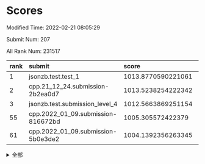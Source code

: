 # Scores

Modified Time: 2022-02-21 08:05:29

Submit Num: 207

All Rank Num: 231517

| rank |               submit               |       score        |       sigma        | pk_num |
| :--- | :--------------------------------- | :----------------- | :----------------- | :----- |
| 1    | jsonzb.test.test_1                 | 1013.8770590221061 | 0.8082004776029624 | 4477   |
| 2    | cpp.21_12_24.submission-2b2ea0d7   | 1013.5238254222342 | 0.8115640845670464 | 4476   |
| 3    | jsonzb.test.submission_level_4     | 1012.5663869251154 | 0.8134592344890795 | 4476   |
| 55   | cpp.2022_01_09.submission-816672bd | 1005.305572422379  | 0.7124969005050791 | 4470   |
| 61   | cpp.2022_01_09.submission-5b0e3de2 | 1004.1392356263345 | 0.7105582105054367 | 4478   |


<details>
<summary>全部</summary>

| rank |                 submit                 |       score        |       sigma        | pk_num |
| :--- | :------------------------------------- | :----------------- | :----------------- | :----- |
| 1    | jsonzb.test.test_1                     | 1013.8770590221061 | 0.8082004776029624 | 4477   |
| 2    | cpp.21_12_24.submission-2b2ea0d7       | 1013.5238254222342 | 0.8115640845670464 | 4476   |
| 3    | jsonzb.test.submission_level_4         | 1012.5663869251154 | 0.8134592344890795 | 4476   |
| 4    | gobigger.level_3.submission_level_3_11 | 1011.5715839829509 | 0.7676199284696518 | 4473   |
| 5    | gobigger.level_3.submission_level_3_4  | 1011.3624968270772 | 0.7531099949308181 | 4473   |
| 6    | gobigger.level_3.submission_level_3_46 | 1011.1507137671196 | 0.7768810323787271 | 4469   |
| 7    | gobigger.level_3.submission_level_3_48 | 1011.1376965356054 | 0.7830477498057788 | 4474   |
| 8    | gobigger.level_3.submission_level_3_31 | 1011.087789657902  | 0.7761493042927244 | 4471   |
| 9    | gobigger.level_3.submission_level_3_29 | 1011.0355254634834 | 0.7982500022070699 | 4474   |
| 10   | gobigger.level_3.submission_level_3_33 | 1010.8821364967808 | 0.7782332671121197 | 4474   |
| 11   | gobigger.level_3.submission_level_3_8  | 1010.8165158625135 | 0.7705566665216299 | 4468   |
| 12   | gobigger.level_3.submission_level_3_2  | 1010.6569531389379 | 0.7949757810762659 | 4471   |
| 13   | gobigger.level_3.submission_level_3_36 | 1010.575203410812  | 0.779098290969316  | 4472   |
| 14   | gobigger.level_3.submission_level_3_40 | 1010.5570307694387 | 0.7640504895226808 | 4474   |
| 15   | gobigger.level_3.submission_level_3_12 | 1010.4947084484317 | 0.7530380520755567 | 4474   |
| 16   | gobigger.level_3.submission_level_3_0  | 1010.4227443723108 | 0.7716337514421827 | 4473   |
| 17   | gobigger.level_3.submission_level_3_44 | 1010.4000213019979 | 0.7626521619130234 | 4477   |
| 18   | gobigger.level_3.submission_level_3_1  | 1010.3319527843269 | 0.7554294848040788 | 4476   |
| 19   | gobigger.level_3.submission_level_3_16 | 1010.2863388620095 | 0.7593254417630141 | 4474   |
| 20   | gobigger.level_3.submission_level_3_14 | 1010.2407154103793 | 0.803260245636511  | 4475   |
| 21   | gobigger.level_3.submission_level_3_9  | 1010.1854937398513 | 0.7442092174653937 | 4475   |
| 22   | gobigger.level_3.submission_level_3_35 | 1010.1088337717161 | 0.7696607512226058 | 4479   |
| 23   | gobigger.level_3.submission_level_3_42 | 1010.1034524401626 | 0.7599038359551799 | 4472   |
| 24   | gobigger.level_3.submission_level_3_27 | 1010.0055575049661 | 0.7347449241835607 | 4471   |
| 25   | gobigger.level_3.submission_level_3_39 | 1009.9824386973398 | 0.7506762263424764 | 4472   |
| 26   | gobigger.level_3.submission_level_3_5  | 1009.9480651000159 | 0.793490623319905  | 4474   |
| 27   | gobigger.level_3.submission_level_3_28 | 1009.9406337876452 | 0.7626484897476749 | 4475   |
| 28   | gobigger.level_3.submission_level_3_26 | 1009.9039393594037 | 0.7550361583985986 | 4479   |
| 29   | gobigger.level_3.submission_level_3_17 | 1009.8429262358576 | 0.7761631206624334 | 4476   |
| 30   | gobigger.level_3.submission_level_3_37 | 1009.8417987450696 | 0.748287862311245  | 4475   |
| 31   | gobigger.level_3.submission_level_3_24 | 1009.8319137294288 | 0.7422614474024467 | 4475   |
| 32   | gobigger.level_3.submission_level_3_41 | 1009.818402710621  | 0.7504942171927054 | 4473   |
| 33   | gobigger.level_3.submission_level_3_7  | 1009.8132920062915 | 0.7434742337358554 | 4473   |
| 34   | gobigger.level_3.submission_level_3_32 | 1009.792177916309  | 0.7597529963753133 | 4473   |
| 35   | gobigger.level_3.submission_level_3_22 | 1009.7616230315716 | 0.7555519439976639 | 4475   |
| 36   | gobigger.level_3.submission_level_3_45 | 1009.7229790168934 | 0.7384789951246757 | 4472   |
| 37   | gobigger.level_3.submission_level_3_47 | 1009.6075172799242 | 0.7594835463773907 | 4473   |
| 38   | gobigger.level_3.submission_level_3_20 | 1009.5557215372186 | 0.7541985424778925 | 4472   |
| 39   | gobigger.level_3.submission_level_3_38 | 1009.5364544693782 | 0.7486210596469338 | 4472   |
| 40   | gobigger.level_3.submission_level_3_43 | 1009.4239446327881 | 0.7635433599444015 | 4474   |
| 41   | gobigger.level_3.submission_level_3_3  | 1009.4172777936892 | 0.7360735124969309 | 4472   |
| 42   | gobigger.level_3.submission_level_3_49 | 1009.4051544438615 | 0.755940501993803  | 4476   |
| 43   | gobigger.level_3.submission_level_3_25 | 1009.3819438584363 | 0.7279875607248266 | 4478   |
| 44   | gobigger.level_3.submission_level_3_18 | 1009.3687975640063 | 0.7438000362315171 | 4474   |
| 45   | gobigger.level_3.submission_level_3_19 | 1009.353222285118  | 0.7566119052900021 | 4472   |
| 46   | gobigger.level_3.submission_level_3_10 | 1009.3031004792446 | 0.7565133846144405 | 4474   |
| 47   | gobigger.level_3.submission_level_3_13 | 1009.2882585490412 | 0.7410035533939179 | 4468   |
| 48   | gobigger.level_3.submission_level_3_30 | 1009.1118490039521 | 0.7350794897113824 | 4473   |
| 49   | gobigger.level_3.submission_level_3_21 | 1009.0552001490183 | 0.7524262020868635 | 4471   |
| 50   | gobigger.level_3.submission_level_3_34 | 1009.0376320788218 | 0.7612298351306926 | 4477   |
| 51   | gobigger.level_3.submission_level_3_23 | 1009.0159754009322 | 0.7621081998766501 | 4471   |
| 52   | gobigger.level_3.submission_level_3_15 | 1008.8959582594559 | 0.7559775126179888 | 4470   |
| 53   | gobigger.level_3.submission_level_3_6  | 1008.8879720206377 | 0.7464968268094205 | 4472   |
| 54   | gobigger.level_1.submission_level_1_32 | 1005.6719862012882 | 0.724841965047818  | 4469   |
| 55   | cpp.2022_01_09.submission-816672bd     | 1005.305572422379  | 0.7124969005050791 | 4470   |
| 56   | gobigger.level_1.submission_level_1_45 | 1004.7550361857357 | 0.7138437083907032 | 4472   |
| 57   | gobigger.level_1.submission_level_1_13 | 1004.5412784159013 | 0.7108177399733903 | 4473   |
| 58   | gobigger.level_1.submission_level_1_4  | 1004.4532913221491 | 0.7273111600160871 | 4476   |
| 59   | gobigger.level_1.submission_level_1_47 | 1004.3020428367303 | 0.7153696497443699 | 4472   |
| 60   | gobigger.level_1.submission_level_1_41 | 1004.2999530799435 | 0.7172464948209276 | 4474   |
| 61   | cpp.2022_01_09.submission-5b0e3de2     | 1004.1392356263345 | 0.7105582105054367 | 4478   |
| 62   | gobigger.level_1.submission_level_1_18 | 1004.0174286643576 | 0.7196198159031657 | 4481   |
| 63   | gobigger.level_1.submission_level_1_23 | 1003.9274401559993 | 0.7139042763213176 | 4474   |
| 64   | gobigger.level_1.submission_level_1_14 | 1003.9021657582136 | 0.7181902536860508 | 4475   |
| 65   | gobigger.level_1.submission_level_1_26 | 1003.8781820271413 | 0.7067586870227089 | 4476   |
| 66   | gobigger.level_1.submission_level_1_2  | 1003.8119805982236 | 0.7119972783349198 | 4477   |
| 67   | gobigger.level_1.submission_level_1_44 | 1003.8083475630925 | 0.7186819394802156 | 4471   |
| 68   | gobigger.level_1.submission_level_1_38 | 1003.7354934001918 | 0.7292961415344609 | 4473   |
| 69   | gobigger.level_1.submission_level_1_10 | 1003.6513035350686 | 0.7189731322772697 | 4473   |
| 70   | gobigger.level_1.submission_level_1_6  | 1003.6203856162152 | 0.7213217920269485 | 4474   |
| 71   | gobigger.level_1.submission_level_1_3  | 1003.5888066027501 | 0.7242723686689848 | 4474   |
| 72   | gobigger.level_1.submission_level_1_0  | 1003.5703853665539 | 0.7200279762609296 | 4473   |
| 73   | gobigger.level_1.submission_level_1_40 | 1003.426304934285  | 0.7231713996431925 | 4475   |
| 74   | gobigger.level_1.submission_level_1_33 | 1003.3533240425246 | 0.7140810508233195 | 4473   |
| 75   | gobigger.level_1.submission_level_1_1  | 1003.3037393337388 | 0.7126664369170125 | 4475   |
| 76   | gobigger.level_1.submission_level_1_8  | 1003.2938961300413 | 0.7145549630681983 | 4468   |
| 77   | gobigger.level_1.submission_level_1_17 | 1003.2664266460274 | 0.7135584356624809 | 4472   |
| 78   | gobigger.level_1.submission_level_1_22 | 1003.244739623612  | 0.7107330167921814 | 4478   |
| 79   | gobigger.level_1.submission_level_1_11 | 1003.2341575394639 | 0.7256577347169535 | 4477   |
| 80   | gobigger.level_1.submission_level_1_5  | 1003.2098374478393 | 0.7168947692325994 | 4467   |
| 81   | gobigger.level_1.submission_level_1_30 | 1003.1500544979734 | 0.7215755116815717 | 4468   |
| 82   | gobigger.level_1.submission_level_1_27 | 1003.0486304975445 | 0.7145575976096975 | 4474   |
| 83   | gobigger.level_1.submission_level_1_20 | 1003.0200512246599 | 0.7168384848894958 | 4468   |
| 84   | gobigger.level_1.submission_level_1_49 | 1002.9694781134081 | 0.7148285975356653 | 4477   |
| 85   | gobigger.level_1.submission_level_1_35 | 1002.9390233591358 | 0.7079907515001653 | 4468   |
| 86   | gobigger.level_1.submission_level_1_34 | 1002.9183321649106 | 0.7167925832285856 | 4470   |
| 87   | gobigger.level_1.submission_level_1_24 | 1002.9097418060787 | 0.7129728323139889 | 4475   |
| 88   | gobigger.level_1.submission_level_1_12 | 1002.9084959801451 | 0.705221952213953  | 4471   |
| 89   | gobigger.level_1.submission_level_1_36 | 1002.8407115492272 | 0.7278448883641161 | 4483   |
| 90   | gobigger.level_1.submission_level_1_31 | 1002.8242255982386 | 0.7116285234344799 | 4475   |
| 91   | gobigger.level_1.submission_level_1_15 | 1002.7896684566471 | 0.7229751067877284 | 4478   |
| 92   | gobigger.level_1.submission_level_1_7  | 1002.7674075745103 | 0.7269324012407807 | 4468   |
| 93   | gobigger.level_1.submission_level_1_29 | 1002.7466456297196 | 0.7118826613338443 | 4479   |
| 94   | gobigger.level_1.submission_level_1_9  | 1002.7215234032006 | 0.7210383946281087 | 4474   |
| 95   | gobigger.level_1.submission_level_1_25 | 1002.6995371808232 | 0.711321930156049  | 4474   |
| 96   | gobigger.level_1.submission_level_1_43 | 1002.6794680793092 | 0.7048548004774623 | 4475   |
| 97   | gobigger.level_1.submission_level_1_19 | 1002.5249483420453 | 0.7067778791005348 | 4475   |
| 98   | gobigger.level_1.submission_level_1_46 | 1002.5161746096406 | 0.7121977540423038 | 4473   |
| 99   | gobigger.level_1.submission_level_1_37 | 1002.4284643012473 | 0.7176593654851212 | 4470   |
| 100  | gobigger.level_1.submission_level_1_42 | 1002.2739821902725 | 0.7121047086272214 | 4477   |
| 101  | gobigger.level_1.submission_level_1_28 | 1002.228302914134  | 0.7235018979129322 | 4471   |
| 102  | gobigger.level_1.submission_level_1_16 | 1002.2058641832548 | 0.7172478405181283 | 4473   |
| 103  | gobigger.level_1.submission_level_1_21 | 1002.2053563949074 | 0.7122607566920247 | 4473   |
| 104  | gobigger.level_1.submission_level_1_48 | 1002.0085675950518 | 0.7181253615060798 | 4472   |
| 105  | gobigger.level_1.submission_level_1_39 | 1001.2347880444172 | 0.7185152735468635 | 4476   |
| 106  | gobigger.random.submission_random_23   | 997.3274866501831  | 0.719205402079608  | 4469   |
| 107  | gobigger.random.submission_random_18   | 997.2511576280435  | 0.7048850501728955 | 4479   |
| 108  | gobigger.random.submission_random_12   | 996.8756775539961  | 0.7005656893910502 | 4475   |
| 109  | gobigger.random.submission_random_35   | 996.8629966155568  | 0.6994585096221067 | 4476   |
| 110  | gobigger.random.submission_random_32   | 996.7316166376369  | 0.7116074537158111 | 4474   |
| 111  | gobigger.random.submission_random_7    | 996.7233978815822  | 0.6983000861148502 | 4480   |
| 112  | gobigger.random.submission_random_30   | 996.7010736427407  | 0.7132821216468231 | 4473   |
| 113  | gobigger.random.submission_random_10   | 996.678336025307   | 0.7217569457006968 | 4472   |
| 114  | gobigger.random.submission_random_19   | 996.6321544021486  | 0.7040531040554511 | 4471   |
| 115  | gobigger.random.submission_random_13   | 996.5859909793114  | 0.7094813496753669 | 4476   |
| 116  | gobigger.random.submission_random_25   | 996.5682595163697  | 0.7125974673134248 | 4474   |
| 117  | gobigger.random.submission_random_5    | 996.5217175622421  | 0.7123433281087768 | 4476   |
| 118  | gobigger.random.submission_random_46   | 996.5125006478689  | 0.7079437026361076 | 4473   |
| 119  | gobigger.random.submission_random_41   | 996.4436945656144  | 0.715672028802598  | 4475   |
| 120  | gobigger.random.submission_random_36   | 996.3556672981457  | 0.7027640449035399 | 4473   |
| 121  | gobigger.random.submission_random_2    | 996.3154388181056  | 0.7159533503106205 | 4478   |
| 122  | gobigger.random.submission_random_1    | 996.2775163603318  | 0.7033392651857511 | 4469   |
| 123  | gobigger.random.submission_random_0    | 996.2305674192212  | 0.7172830501525717 | 4477   |
| 124  | gobigger.random.submission_random_43   | 996.2185440143986  | 0.7127880494843598 | 4470   |
| 125  | gobigger.random.submission_random_11   | 996.2160025814969  | 0.7221073925411295 | 4473   |
| 126  | gobigger.random.submission_random_16   | 996.1529828332248  | 0.7174357822837218 | 4477   |
| 127  | gobigger.random.submission_random_45   | 996.1402453463244  | 0.7045179315297823 | 4478   |
| 128  | gobigger.random.submission_random_42   | 996.0768145279761  | 0.7109728599709914 | 4474   |
| 129  | gobigger.random.submission_random_21   | 996.0750430327239  | 0.7178107936050909 | 4477   |
| 130  | gobigger.random.submission_random_9    | 995.9757087678995  | 0.7080687224306352 | 4467   |
| 131  | gobigger.random.submission_random_20   | 995.955123612725   | 0.7195477253635356 | 4473   |
| 132  | gobigger.random.submission_random_26   | 995.9031896334408  | 0.6990325242748863 | 4477   |
| 133  | gobigger.random.submission_random_17   | 995.8865312466401  | 0.7068234901205257 | 4477   |
| 134  | gobigger.random.submission_random_48   | 995.8741254892082  | 0.7030378341078802 | 4476   |
| 135  | gobigger.random.submission_random_47   | 995.8569524081577  | 0.6912429778338314 | 4473   |
| 136  | gobigger.random.submission_random_24   | 995.8151770364329  | 0.7072024969573141 | 4471   |
| 137  | gobigger.random.submission_random_27   | 995.7598595621736  | 0.7085880854874136 | 4471   |
| 138  | gobigger.random.submission_random_38   | 995.7559233534956  | 0.710726466460589  | 4473   |
| 139  | gobigger.random.submission_random_29   | 995.7550624467677  | 0.7146338830396715 | 4473   |
| 140  | gobigger.random.submission_random_14   | 995.6617443411853  | 0.7079697869665141 | 4480   |
| 141  | gobigger.random.submission_random_3    | 995.6288169923884  | 0.7163614221729391 | 4470   |
| 142  | gobigger.random.submission_random_28   | 995.6244111903283  | 0.7113275343858075 | 4476   |
| 143  | gobigger.random.submission_random_15   | 995.5277983268232  | 0.7099896062989042 | 4474   |
| 144  | gobigger.random.submission_random_31   | 995.5179492033104  | 0.7053179101289375 | 4474   |
| 145  | gobigger.random.submission_random_34   | 995.3937856105005  | 0.6974315456406326 | 4469   |
| 146  | gobigger.random.submission_random_33   | 995.3655725987082  | 0.7053600423300558 | 4472   |
| 147  | gobigger.random.submission_random_44   | 995.3455310347993  | 0.6987099531308146 | 4476   |
| 148  | gobigger.random.submission_random_49   | 995.208515909633   | 0.71689817413169   | 4478   |
| 149  | gobigger.random.submission_random_6    | 995.1895754263409  | 0.7176417238204824 | 4471   |
| 150  | gobigger.random.submission_random_22   | 995.1538762165691  | 0.7181670226273802 | 4476   |
| 151  | gobigger.random.submission_random_4    | 995.0746212897425  | 0.7241702547729001 | 4470   |
| 152  | gobigger.random.submission_random_39   | 995.0440080784143  | 0.7171596644187856 | 4473   |
| 153  | gobigger.random.submission_random_40   | 995.0305905807612  | 0.722438198746725  | 4476   |
| 154  | gobigger.random.submission_random_8    | 994.9112803213561  | 0.7054496567069561 | 4473   |
| 155  | gobigger.random.submission_random_37   | 994.7245893100361  | 0.7244548586229708 | 4469   |
| 156  | gobigger.level_2.submission_level_2_44 | 994.2656261975437  | 0.7340435750323981 | 4478   |
| 157  | gobigger.level_2.submission_level_2_49 | 993.9914523961423  | 0.7239737668638682 | 4474   |
| 158  | gobigger.level_2.submission_level_2_29 | 993.3465410157911  | 0.7229510779852462 | 4476   |
| 159  | gobigger.level_2.submission_level_2_47 | 993.0770932726691  | 0.7410325201043132 | 4475   |
| 160  | gobigger.level_2.submission_level_2_1  | 993.0627861956658  | 0.730756914801919  | 4473   |
| 161  | gobigger.level_2.submission_level_2_0  | 993.0450020306693  | 0.7373579276258693 | 4478   |
| 162  | gobigger.level_2.submission_level_2_38 | 992.9635340794084  | 0.7644586332867901 | 4471   |
| 163  | gobigger.level_2.submission_level_2_41 | 992.9546031643418  | 0.7379150926723897 | 4467   |
| 164  | gobigger.level_2.submission_level_2_10 | 992.9304428250133  | 0.7345925010812937 | 4469   |
| 165  | gobigger.level_2.submission_level_2_12 | 992.9264409701519  | 0.7502314650325361 | 4471   |
| 166  | gobigger.level_2.submission_level_2_16 | 992.8613713448269  | 0.7344884136639968 | 4476   |
| 167  | gobigger.level_2.submission_level_2_6  | 992.7089320327439  | 0.7430092413634897 | 4477   |
| 168  | gobigger.level_2.submission_level_2_40 | 992.6984189412545  | 0.7362338256729988 | 4478   |
| 169  | gobigger.level_2.submission_level_2_19 | 992.6286689013755  | 0.7377615751980238 | 4474   |
| 170  | gobigger.level_2.submission_level_2_45 | 992.6226699408576  | 0.7490914223069266 | 4473   |
| 171  | gobigger.level_2.submission_level_2_17 | 992.6163295155656  | 0.7372944305097111 | 4478   |
| 172  | gobigger.level_2.submission_level_2_37 | 992.5718460906091  | 0.7456575338591002 | 4473   |
| 173  | gobigger.level_2.submission_level_2_30 | 992.5631766380319  | 0.732444106798561  | 4474   |
| 174  | gobigger.level_2.submission_level_2_13 | 992.5487924624005  | 0.7429786003987774 | 4472   |
| 175  | gobigger.level_2.submission_level_2_36 | 992.5009641259326  | 0.7405238739638547 | 4472   |
| 176  | gobigger.level_2.submission_level_2_5  | 992.4896820763677  | 0.7421331623279734 | 4477   |
| 177  | gobigger.level_2.submission_level_2_7  | 992.4495222396482  | 0.7346362630857485 | 4481   |
| 178  | gobigger.level_2.submission_level_2_26 | 992.3863594827774  | 0.7465425055516371 | 4472   |
| 179  | gobigger.level_2.submission_level_2_15 | 992.3517535456622  | 0.7270990232902245 | 4480   |
| 180  | gobigger.level_2.submission_level_2_42 | 992.1524487182771  | 0.7542519694197068 | 4480   |
| 181  | gobigger.level_2.submission_level_2_22 | 992.1453392714285  | 0.7356755969213603 | 4477   |
| 182  | gobigger.level_2.submission_level_2_8  | 992.0857653199059  | 0.7586963255144878 | 4477   |
| 183  | gobigger.level_2.submission_level_2_2  | 992.0852975308072  | 0.7472760553608753 | 4472   |
| 184  | gobigger.level_2.submission_level_2_31 | 992.0662761302975  | 0.7444785215011654 | 4470   |
| 185  | gobigger.level_2.submission_level_2_3  | 992.0422647513815  | 0.7398342138778778 | 4471   |
| 186  | gobigger.level_2.submission_level_2_18 | 992.0034030081466  | 0.7298396738070255 | 4472   |
| 187  | gobigger.level_2.submission_level_2_28 | 992.0001929432749  | 0.7320672965729679 | 4473   |
| 188  | gobigger.level_2.submission_level_2_34 | 991.9670316680171  | 0.746301329841301  | 4477   |
| 189  | gobigger.level_2.submission_level_2_11 | 991.9160163625976  | 0.7512495197790033 | 4469   |
| 190  | gobigger.level_2.submission_level_2_35 | 991.8644792410139  | 0.7505867584255534 | 4476   |
| 191  | gobigger.level_2.submission_level_2_9  | 991.7797465024715  | 0.7501002968869441 | 4472   |
| 192  | gobigger.level_2.submission_level_2_4  | 991.5757740801919  | 0.7545300678406026 | 4478   |
| 193  | gobigger.level_2.submission_level_2_20 | 991.3778322562931  | 0.7647597580594856 | 4474   |
| 194  | gobigger.level_2.submission_level_2_46 | 991.3766392113673  | 0.7518311382138505 | 4471   |
| 195  | gobigger.level_2.submission_level_2_39 | 991.1727978033925  | 0.7452665170202474 | 4476   |
| 196  | gobigger.level_2.submission_level_2_21 | 991.1451887041435  | 0.7507501875081414 | 4473   |
| 197  | gobigger.level_2.submission_level_2_48 | 990.7980958139981  | 0.7539436382950444 | 4479   |
| 198  | gobigger.level_2.submission_level_2_14 | 990.65863423354    | 0.7665470093057379 | 4466   |
| 199  | gobigger.level_2.submission_level_2_25 | 990.6519978483755  | 0.7648716775232133 | 4468   |
| 200  | gobigger.level_2.submission_level_2_32 | 990.5987513727943  | 0.7569000078620441 | 4472   |
| 201  | gobigger.level_2.submission_level_2_24 | 990.5170324667174  | 0.7755918881260556 | 4476   |
| 202  | gobigger.level_2.submission_level_2_33 | 990.4579341287234  | 0.7417537650817477 | 4473   |
| 203  | gobigger.level_2.submission_level_2_23 | 989.7666604448171  | 0.7805038824711857 | 4471   |
| 204  | gobigger.level_2.submission_level_2_27 | 989.6655298450326  | 0.7839209730125208 | 4476   |
| 205  | gobigger.level_2.submission_level_2_43 | 989.4090723739347  | 0.7634797506534555 | 4475   |
| 206  | gobigger.none.submission_none_0        | 979.421493852961   | 1.284967974531298  | 4473   |
| 207  | gobigger.none.submission_none_1        | 977.853790422826   | 1.32442232836618   | 4472   |

</details>